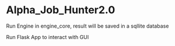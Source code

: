 # Alpha_Job_Hunter2.0

Run Engine in engine\_core, result will be saved in a sqllite database

Run Flask App to interact with GUI
